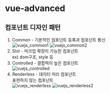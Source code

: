 # vue-advanced

## 컴포넌트 디자인 패턴

1. Common - 기본적인 컴포넌트 등록과 컴포넌트 통신                   
![vuejs_common1](https://user-images.githubusercontent.com/42309919/104389102-09960900-557e-11eb-8ecd-bb98ea36e270.PNG)
![vuejs_common2](https://user-images.githubusercontent.com/42309919/104389108-0ac73600-557e-11eb-853d-6e7ffa282676.PNG)
2. Slot - 마크업 확장이 가능한 컴포넌트                   
   ex) dom구조, style 등                                      
3. Controlled - 결합력이 높은 컴포넌트                   
![vuejs_controlled](https://user-images.githubusercontent.com/42309919/104389109-0ac73600-557e-11eb-8ca9-bcc67696df04.PNG)
4. Renderless - 데이터 처리 컴포넌트                   
   표현하지 않는 컴포넌트                   
![vuejs_renderless](https://user-images.githubusercontent.com/42309919/104389111-0b5fcc80-557e-11eb-901f-023a774e27a0.PNG)
![vuejs_renderless2](https://user-images.githubusercontent.com/42309919/104389113-0b5fcc80-557e-11eb-8cea-e417d161d546.PNG)
